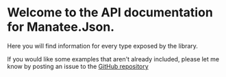 # Welcome to the API documentation for Manatee.Json.

Here you will find information for every type exposed by the library.

If you would like some examples that aren't already included, please let me know by posting an issue to the [GitHub repository](https://github.com/gregsdennis/Manatee.Json/issues)